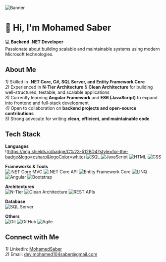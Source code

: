 ![Banner](https://avatars.githubusercontent.com/u/228785884?s=400&u=136060be6ffad545cad7feb4686de5d9462bf7e3&v=4)  

# 👋 Hi, I'm Mohamed Saber  

💻 **Backend .NET Developer**  
Passionate about building scalable and maintainable systems using modern Microsoft technologies.  

##  About Me  
*1)* Skilled in **.NET Core, C#, SQL Server, and Entity Framework Core**  
*2)* Experienced in **N-Tier Architecture** & **Clean Architecture** for building well-structured, testable, and scalable applications  
*3)* Currently learning **Angular Framework** and **ES6 (JavaScript)** to expand into frontend and full-stack development  
*4)* Open to collaboration on **backend projects and open-source contributions**  
*5)* Strong advocate for writing **clean, efficient, and maintainable code** 

##  Tech Stack  

**Languages**  
!(https://img.shields.io/badge/C%23-512BD4?style=for-the-badge&logo=csharp&logoColor=white) ![SQL](https://img.shields.io/badge/SQL-003B57?style=for-the-badge&logo=databricks&logoColor=white) ![JavaScript](https://img.shields.io/badge/JavaScript-ES6-F7DF1E?style=for-the-badge&logo=javascript&logoColor=black) ![HTML](https://img.shields.io/badge/HTML5-E34F26?style=for-the-badge&logo=html5&logoColor=white) ![CSS](https://img.shields.io/badge/CSS3-1572B6?style=for-the-badge&logo=css3&logoColor=white)  

**Frameworks & Tools**  
![.NET Core MVC](https://img.shields.io/badge/.NET%20Core%20MVC-512BD4?style=for-the-badge&logo=dotnet&logoColor=white) ![.NET Core API](https://img.shields.io/badge/.NET%20Core%20API-512BD4?style=for-the-badge&logo=dotnet&logoColor=white) ![Entity Framework Core](https://img.shields.io/badge/Entity%20Framework%20Core-512BD4?style=for-the-badge&logo=dotnet&logoColor=white) ![LINQ](https://img.shields.io/badge/LINQ-512BD4?style=for-the-badge&logo=dotnet&logoColor=white) ![Angular](https://img.shields.io/badge/Angular-DD0031?style=for-the-badge&logo=angular&logoColor=white) ![Bootstrap](https://img.shields.io/badge/Bootstrap-7952B3?style=for-the-badge&logo=bootstrap&logoColor=white)  

**Architectures**  
![N-Tier](https://img.shields.io/badge/N--Tier%20Architecture-009639?style=for-the-badge&logo=uml&logoColor=white) ![Clean Architecture](https://img.shields.io/badge/Clean%20Architecture-00A98F?style=for-the-badge&logo=archlinux&logoColor=white) ![REST APIs](https://img.shields.io/badge/REST%20APIs-005571?style=for-the-badge&logo=swagger&logoColor=white)  

**Database**  
![SQL Server](https://img.shields.io/badge/SQL%20Server-CC2927?style=for-the-badge&logo=microsoftsqlserver&logoColor=white)  

**Others**  
![Git](https://img.shields.io/badge/Git-F05032?style=for-the-badge&logo=git&logoColor=white) ![GitHub](https://img.shields.io/badge/GitHub-181717?style=for-the-badge&logo=github&logoColor=white) ![Agile](https://img.shields.io/badge/Agile-FF6F00?style=for-the-badge&logo=jira&logoColor=white)  


##  Connect with Me  
*1)* Linkedin: [MohamedSaber](https://www.linkedin.com/in/mohamed-saber-18097a2a4/)  
*2)* Email: [dev.mohamed104saber@gmail.com](mailto:dev.mohamed104saber@gmail.com)  
